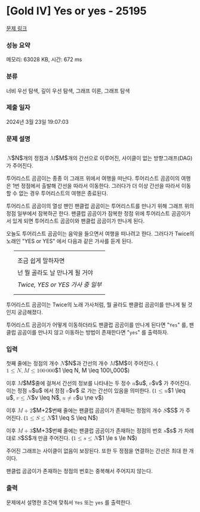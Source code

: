 # [Gold IV] Yes or yes - 25195 

[문제 링크](https://www.acmicpc.net/problem/25195) 

### 성능 요약

메모리: 63028 KB, 시간: 672 ms

### 분류

너비 우선 탐색, 깊이 우선 탐색, 그래프 이론, 그래프 탐색

### 제출 일자

2024년 3월 23일 19:07:03

### 문제 설명

<p style="text-align: center;"><img alt="" src=""></p>

<p><mjx-container class="MathJax" jax="CHTML" style="font-size: 109%; position: relative;"> <mjx-math class="MJX-TEX" aria-hidden="true"><mjx-mi class="mjx-i"><mjx-c class="mjx-c1D441 TEX-I"></mjx-c></mjx-mi></mjx-math><mjx-assistive-mml unselectable="on" display="inline"><math xmlns="http://www.w3.org/1998/Math/MathML"><mi>N</mi></math></mjx-assistive-mml><span aria-hidden="true" class="no-mathjax mjx-copytext">$N$</span></mjx-container>개의 정점과 <mjx-container class="MathJax" jax="CHTML" style="font-size: 109%; position: relative;"><mjx-math class="MJX-TEX" aria-hidden="true"><mjx-mi class="mjx-i"><mjx-c class="mjx-c1D440 TEX-I"></mjx-c></mjx-mi></mjx-math><mjx-assistive-mml unselectable="on" display="inline"><math xmlns="http://www.w3.org/1998/Math/MathML"><mi>M</mi></math></mjx-assistive-mml><span aria-hidden="true" class="no-mathjax mjx-copytext">$M$</span></mjx-container>개의 간선으로 이루어진, 사이클이 없는 방향그래프(DAG)가 주어진다.</p>

<p>투어리스트 곰곰이는 종종 이 그래프 위에서 여행을 떠난다. 투어리스트 곰곰이의 여행은 1번 정점에서 출발해 간선을 따라서 이동한다. 그러다가 더 이상 간선을 따라서 이동할 수 없는 경우 투어리스트의 여행은 종료된다.</p>

<p>투어리스트 곰곰이의 열성 팬인 팬클럽 곰곰이는 투어리스트를 만나기 위해 그래프 위의 정점 일부에서 잠복하곤 한다. 팬클럽 곰곰이가 잠복한 정점 위에 투어리스트 곰곰이가 서 있게 되면 투어리스트 곰곰이와 팬클럽 곰곰이가 만나게 된다.</p>

<p>오늘도 투어리스트 곰곰이는 음악을 들으면서 여행을 떠나려고 한다. 그러다가 Twice의 노래인 "YES or YES" 에서 다음과 같은 가사를 듣게 된다.</p>

<table cellpadding="1" cellspacing="1" class="table table table-bordered" style="width: auto; margin-left: 20px; margin-right: auto; border:none;">
	<tbody>
		<tr>
			<td style="text-align: left; padding: 10px; line-height: 2.0;  border-left: none; border-right: none; border-top: none; border-bottom: 1px solid black;">조금 쉽게 말하자면<br>
			넌 뭘 골라도 날 만나게 될 거야<br>
			<em>Twice, YES or YES 가사 중 일부</em></td>
		</tr>
	</tbody>
</table>

<p>투어리스트 곰곰이는 Twice의 노래 가사처럼, 뭘 골라도 팬클럽 곰곰이를 만나게 될 것인지 궁금해졌다.</p>

<p>투어리스트 곰곰이가 어떻게 이동하더라도 팬클럽 곰곰이를 만나게 된다면 "<code>Yes</code>" 를, 팬클럽 곰곰이를 만나지 않고 이동하는 방법이 존재한다면 "<code>yes</code>" 를 출력하자.</p>

### 입력 

 <p>첫째 줄에는 정점의 개수 <mjx-container class="MathJax" jax="CHTML" style="font-size: 109%; position: relative;"><mjx-math class="MJX-TEX" aria-hidden="true"><mjx-mi class="mjx-i"><mjx-c class="mjx-c1D441 TEX-I"></mjx-c></mjx-mi></mjx-math><mjx-assistive-mml unselectable="on" display="inline"><math xmlns="http://www.w3.org/1998/Math/MathML"><mi>N</mi></math></mjx-assistive-mml><span aria-hidden="true" class="no-mathjax mjx-copytext">$N$</span></mjx-container>과 간선의 개수 <mjx-container class="MathJax" jax="CHTML" style="font-size: 109%; position: relative;"><mjx-math class="MJX-TEX" aria-hidden="true"><mjx-mi class="mjx-i"><mjx-c class="mjx-c1D440 TEX-I"></mjx-c></mjx-mi></mjx-math><mjx-assistive-mml unselectable="on" display="inline"><math xmlns="http://www.w3.org/1998/Math/MathML"><mi>M</mi></math></mjx-assistive-mml><span aria-hidden="true" class="no-mathjax mjx-copytext">$M$</span></mjx-container>이 주어진다. (<mjx-container class="MathJax" jax="CHTML" style="font-size: 109%; position: relative;"><mjx-math class="MJX-TEX" aria-hidden="true"><mjx-mn class="mjx-n"><mjx-c class="mjx-c31"></mjx-c></mjx-mn><mjx-mo class="mjx-n" space="4"><mjx-c class="mjx-c2264"></mjx-c></mjx-mo><mjx-mi class="mjx-i" space="4"><mjx-c class="mjx-c1D441 TEX-I"></mjx-c></mjx-mi><mjx-mo class="mjx-n"><mjx-c class="mjx-c2C"></mjx-c></mjx-mo><mjx-mi class="mjx-i" space="2"><mjx-c class="mjx-c1D440 TEX-I"></mjx-c></mjx-mi><mjx-mo class="mjx-n" space="4"><mjx-c class="mjx-c2264"></mjx-c></mjx-mo><mjx-mn class="mjx-n" space="4"><mjx-c class="mjx-c31"></mjx-c><mjx-c class="mjx-c30"></mjx-c><mjx-c class="mjx-c30"></mjx-c></mjx-mn><mjx-mstyle><mjx-mspace style="width: 0.167em;"></mjx-mspace></mjx-mstyle><mjx-mn class="mjx-n"><mjx-c class="mjx-c30"></mjx-c><mjx-c class="mjx-c30"></mjx-c><mjx-c class="mjx-c30"></mjx-c></mjx-mn></mjx-math><mjx-assistive-mml unselectable="on" display="inline"><math xmlns="http://www.w3.org/1998/Math/MathML"><mn>1</mn><mo>≤</mo><mi>N</mi><mo>,</mo><mi>M</mi><mo>≤</mo><mn>100</mn><mstyle scriptlevel="0"><mspace width="0.167em"></mspace></mstyle><mn>000</mn></math></mjx-assistive-mml><span aria-hidden="true" class="no-mathjax mjx-copytext">$1 \leq N, M \leq 100\,000$</span></mjx-container>)</p>

<p>이후 <mjx-container class="MathJax" jax="CHTML" style="font-size: 109%; position: relative;"><mjx-math class="MJX-TEX" aria-hidden="true"><mjx-mi class="mjx-i"><mjx-c class="mjx-c1D440 TEX-I"></mjx-c></mjx-mi></mjx-math><mjx-assistive-mml unselectable="on" display="inline"><math xmlns="http://www.w3.org/1998/Math/MathML"><mi>M</mi></math></mjx-assistive-mml><span aria-hidden="true" class="no-mathjax mjx-copytext">$M$</span></mjx-container>줄에 걸쳐서 간선의 정보를 나타내는 두 정수 <mjx-container class="MathJax" jax="CHTML" style="font-size: 109%; position: relative;"><mjx-math class="MJX-TEX" aria-hidden="true"><mjx-mi class="mjx-i"><mjx-c class="mjx-c1D462 TEX-I"></mjx-c></mjx-mi></mjx-math><mjx-assistive-mml unselectable="on" display="inline"><math xmlns="http://www.w3.org/1998/Math/MathML"><mi>u</mi></math></mjx-assistive-mml><span aria-hidden="true" class="no-mathjax mjx-copytext">$u$</span></mjx-container>, <mjx-container class="MathJax" jax="CHTML" style="font-size: 109%; position: relative;"><mjx-math class="MJX-TEX" aria-hidden="true"><mjx-mi class="mjx-i"><mjx-c class="mjx-c1D463 TEX-I"></mjx-c></mjx-mi></mjx-math><mjx-assistive-mml unselectable="on" display="inline"><math xmlns="http://www.w3.org/1998/Math/MathML"><mi>v</mi></math></mjx-assistive-mml><span aria-hidden="true" class="no-mathjax mjx-copytext">$v$</span></mjx-container> 가 주어진다. 이는 정점 <mjx-container class="MathJax" jax="CHTML" style="font-size: 109%; position: relative;"><mjx-math class="MJX-TEX" aria-hidden="true"><mjx-mi class="mjx-i"><mjx-c class="mjx-c1D462 TEX-I"></mjx-c></mjx-mi></mjx-math><mjx-assistive-mml unselectable="on" display="inline"><math xmlns="http://www.w3.org/1998/Math/MathML"><mi>u</mi></math></mjx-assistive-mml><span aria-hidden="true" class="no-mathjax mjx-copytext">$u$</span></mjx-container> 에서 정점 <mjx-container class="MathJax" jax="CHTML" style="font-size: 109%; position: relative;"><mjx-math class="MJX-TEX" aria-hidden="true"><mjx-mi class="mjx-i"><mjx-c class="mjx-c1D463 TEX-I"></mjx-c></mjx-mi></mjx-math><mjx-assistive-mml unselectable="on" display="inline"><math xmlns="http://www.w3.org/1998/Math/MathML"><mi>v</mi></math></mjx-assistive-mml><span aria-hidden="true" class="no-mathjax mjx-copytext">$v$</span></mjx-container> 로 가는 간선이 있음을 의미한다. (<mjx-container class="MathJax" jax="CHTML" style="font-size: 109%; position: relative;"><mjx-math class="MJX-TEX" aria-hidden="true"><mjx-mn class="mjx-n"><mjx-c class="mjx-c31"></mjx-c></mjx-mn><mjx-mo class="mjx-n" space="4"><mjx-c class="mjx-c2264"></mjx-c></mjx-mo><mjx-mi class="mjx-i" space="4"><mjx-c class="mjx-c1D462 TEX-I"></mjx-c></mjx-mi></mjx-math><mjx-assistive-mml unselectable="on" display="inline"><math xmlns="http://www.w3.org/1998/Math/MathML"><mn>1</mn><mo>≤</mo><mi>u</mi></math></mjx-assistive-mml><span aria-hidden="true" class="no-mathjax mjx-copytext">$1 \leq u$</span></mjx-container>, <mjx-container class="MathJax" jax="CHTML" style="font-size: 109%; position: relative;"><mjx-math class="MJX-TEX" aria-hidden="true"><mjx-mi class="mjx-i"><mjx-c class="mjx-c1D463 TEX-I"></mjx-c></mjx-mi><mjx-mo class="mjx-n" space="4"><mjx-c class="mjx-c2264"></mjx-c></mjx-mo><mjx-mi class="mjx-i" space="4"><mjx-c class="mjx-c1D441 TEX-I"></mjx-c></mjx-mi></mjx-math><mjx-assistive-mml unselectable="on" display="inline"><math xmlns="http://www.w3.org/1998/Math/MathML"><mi>v</mi><mo>≤</mo><mi>N</mi></math></mjx-assistive-mml><span aria-hidden="true" class="no-mathjax mjx-copytext">$v \leq N$</span></mjx-container>, <mjx-container class="MathJax" jax="CHTML" style="font-size: 109%; position: relative;"><mjx-math class="MJX-TEX" aria-hidden="true"><mjx-mi class="mjx-i"><mjx-c class="mjx-c1D462 TEX-I"></mjx-c></mjx-mi><mjx-mo class="mjx-n" space="4"><mjx-c class="mjx-c2260"></mjx-c></mjx-mo><mjx-mi class="mjx-i" space="4"><mjx-c class="mjx-c1D463 TEX-I"></mjx-c></mjx-mi></mjx-math><mjx-assistive-mml unselectable="on" display="inline"><math xmlns="http://www.w3.org/1998/Math/MathML"><mi>u</mi><mo>≠</mo><mi>v</mi></math></mjx-assistive-mml><span aria-hidden="true" class="no-mathjax mjx-copytext">$u \ne v$</span></mjx-container>)</p>

<p>이후 <mjx-container class="MathJax" jax="CHTML" style="font-size: 109%; position: relative;"><mjx-math class="MJX-TEX" aria-hidden="true"><mjx-mi class="mjx-i"><mjx-c class="mjx-c1D440 TEX-I"></mjx-c></mjx-mi><mjx-mo class="mjx-n" space="3"><mjx-c class="mjx-c2B"></mjx-c></mjx-mo><mjx-mn class="mjx-n" space="3"><mjx-c class="mjx-c32"></mjx-c></mjx-mn></mjx-math><mjx-assistive-mml unselectable="on" display="inline"><math xmlns="http://www.w3.org/1998/Math/MathML"><mi>M</mi><mo>+</mo><mn>2</mn></math></mjx-assistive-mml><span aria-hidden="true" class="no-mathjax mjx-copytext">$M+2$</span></mjx-container>번째 줄에는 팬클럽 곰곰이가 존재하는 정점의 개수 <mjx-container class="MathJax" jax="CHTML" style="font-size: 109%; position: relative;"><mjx-math class="MJX-TEX" aria-hidden="true"><mjx-mi class="mjx-i"><mjx-c class="mjx-c1D446 TEX-I"></mjx-c></mjx-mi></mjx-math><mjx-assistive-mml unselectable="on" display="inline"><math xmlns="http://www.w3.org/1998/Math/MathML"><mi>S</mi></math></mjx-assistive-mml><span aria-hidden="true" class="no-mathjax mjx-copytext">$S$</span></mjx-container> 가 주어진다. (<mjx-container class="MathJax" jax="CHTML" style="font-size: 109%; position: relative;"><mjx-math class="MJX-TEX" aria-hidden="true"><mjx-mn class="mjx-n"><mjx-c class="mjx-c31"></mjx-c></mjx-mn><mjx-mo class="mjx-n" space="4"><mjx-c class="mjx-c2264"></mjx-c></mjx-mo><mjx-mi class="mjx-i" space="4"><mjx-c class="mjx-c1D446 TEX-I"></mjx-c></mjx-mi><mjx-mo class="mjx-n" space="4"><mjx-c class="mjx-c2264"></mjx-c></mjx-mo><mjx-mi class="mjx-i" space="4"><mjx-c class="mjx-c1D441 TEX-I"></mjx-c></mjx-mi></mjx-math><mjx-assistive-mml unselectable="on" display="inline"><math xmlns="http://www.w3.org/1998/Math/MathML"><mn>1</mn><mo>≤</mo><mi>S</mi><mo>≤</mo><mi>N</mi></math></mjx-assistive-mml><span aria-hidden="true" class="no-mathjax mjx-copytext">$1 \leq S \leq N$</span></mjx-container>)</p>

<p>이후 <mjx-container class="MathJax" jax="CHTML" style="font-size: 109%; position: relative;"><mjx-math class="MJX-TEX" aria-hidden="true"><mjx-mi class="mjx-i"><mjx-c class="mjx-c1D440 TEX-I"></mjx-c></mjx-mi><mjx-mo class="mjx-n" space="3"><mjx-c class="mjx-c2B"></mjx-c></mjx-mo><mjx-mn class="mjx-n" space="3"><mjx-c class="mjx-c33"></mjx-c></mjx-mn></mjx-math><mjx-assistive-mml unselectable="on" display="inline"><math xmlns="http://www.w3.org/1998/Math/MathML"><mi>M</mi><mo>+</mo><mn>3</mn></math></mjx-assistive-mml><span aria-hidden="true" class="no-mathjax mjx-copytext">$M+3$</span></mjx-container>번째 줄에는 팬클럽 곰곰이가 존재하는 정점의 번호 <mjx-container class="MathJax" jax="CHTML" style="font-size: 109%; position: relative;"><mjx-math class="MJX-TEX" aria-hidden="true"><mjx-mi class="mjx-i"><mjx-c class="mjx-c1D460 TEX-I"></mjx-c></mjx-mi></mjx-math><mjx-assistive-mml unselectable="on" display="inline"><math xmlns="http://www.w3.org/1998/Math/MathML"><mi>s</mi></math></mjx-assistive-mml><span aria-hidden="true" class="no-mathjax mjx-copytext">$s$</span></mjx-container> 가 차례대로 <mjx-container class="MathJax" jax="CHTML" style="font-size: 109%; position: relative;"><mjx-math class="MJX-TEX" aria-hidden="true"><mjx-mi class="mjx-i"><mjx-c class="mjx-c1D446 TEX-I"></mjx-c></mjx-mi></mjx-math><mjx-assistive-mml unselectable="on" display="inline"><math xmlns="http://www.w3.org/1998/Math/MathML"><mi>S</mi></math></mjx-assistive-mml><span aria-hidden="true" class="no-mathjax mjx-copytext">$S$</span></mjx-container>개 만큼 주어진다. (<mjx-container class="MathJax" jax="CHTML" style="font-size: 109%; position: relative;"><mjx-math class="MJX-TEX" aria-hidden="true"><mjx-mn class="mjx-n"><mjx-c class="mjx-c31"></mjx-c></mjx-mn><mjx-mo class="mjx-n" space="4"><mjx-c class="mjx-c2264"></mjx-c></mjx-mo><mjx-mi class="mjx-i" space="4"><mjx-c class="mjx-c1D460 TEX-I"></mjx-c></mjx-mi><mjx-mo class="mjx-n" space="4"><mjx-c class="mjx-c2264"></mjx-c></mjx-mo><mjx-mi class="mjx-i" space="4"><mjx-c class="mjx-c1D441 TEX-I"></mjx-c></mjx-mi></mjx-math><mjx-assistive-mml unselectable="on" display="inline"><math xmlns="http://www.w3.org/1998/Math/MathML"><mn>1</mn><mo>≤</mo><mi>s</mi><mo>≤</mo><mi>N</mi></math></mjx-assistive-mml><span aria-hidden="true" class="no-mathjax mjx-copytext">$1 \le s \le N$</span></mjx-container>)</p>

<p>주어진 그래프는 사이클이 없음이 보장된다. 또한 두 정점을 연결하는 간선은 최대 한 개이다.</p>

<p>팬클럽 곰곰이가 존재하는 정점의 번호는 중복해서 주어지지 않는다.</p>

### 출력 

 <p>문제에서 설명한 조건에 맞춰서 <code>Yes</code> 또는 <code>yes</code> 를 출력한다.</p>

